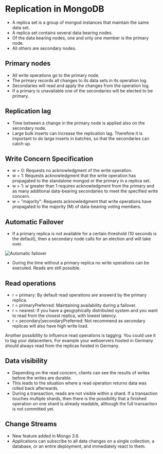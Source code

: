 # Replication in MongoDB

- A replica set is a group of mongod instances that maintain the same data set. 
- A replica set contains several data bearing nodes.
- Of the data bearing nodes, one and only one member is the primary node.
- All others are secondary nodes.

## Primary nodes

- All write operations go to the primary node.
- The primary records all changes to its data sets in its operation log.
- Secondaries will read and apply the changes from the operation log.
- If a primary is unavailable one of the secondaries will be elected to be primary.

## Replication lag

- Time between a change in the primary node is applied also on the secondary node.
- Large bulk inserts can increase the replication lag. Therefore it is important to do large inserts in batches, so that the secondaries can catch up.

## Write Concern Specification

- w = 0: Requests no acknowledgment of the write operation.
- w = 1: Requests acknowledgment that the write operation has propagated to the standalone mongod or the primary in a replica set.
- w > 1: w greater than 1 requires acknowledgment from the primary and as many additional data-bearing secondaries to meet the specified write concern.
- w = "majority": Requests acknowledgment that write operations have propagated to the majority (M) of data-bearing voting members.

## Automatic Failover

- If a primary replica is not available for a certain threshold (10 seconds is the default), then a secondary node calls for an election and will take over.

![Automatic failover](https://docs.mongodb.com/manual/_images/replica-set-trigger-election.bakedsvg.svg)

- During the time without a primary replica no write operations can be executed. Reads are still possible.

## Read operations

- r = primary: By default read operations are answerd by the primary replica.
- r = primaryPreferred: Maintaining availability during a failover.
- r = nearest: If you have a geogrphically distributed system and you want to read from the closest replica, with lowest latency.
- r = secondary|secondaryPreferred: Not recommend as secondary replicas will also have high write load.

Another possiblilty to influence read operations is tagging. You could use it to tag your datacenters. For example your webservers hosted in Germany should always read from the replicas hosted in Germany.

## Data visibility

- Depending on the read concern, clients can see the results of writes before the writes are durable.
- This leads to the situation where a read operation returns data was rolled back afterwards.
- During a transaction, reads are not visible within a shard. If a transaction touches multiple shards, then there is the possibility that a finished operation on one shard is already readable, although the full transaction is not committed yet.

## Change Streams

- New feature added in Mongo 3.6. 
- Applications can subscribe to all data changes on a single collection, a database, or an entire deployment, and immediately react to them.
